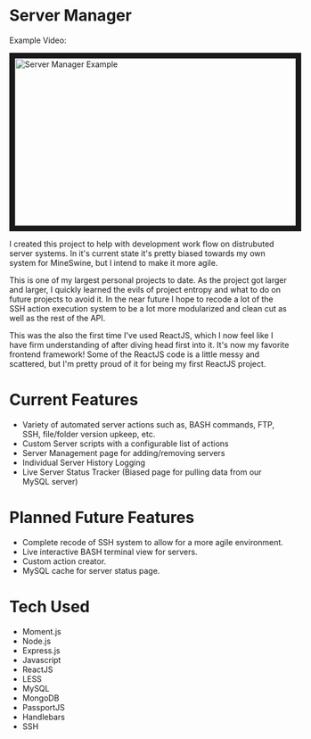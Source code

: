 # Server Manager

Example Video: 

<a data-flickr-embed="true"  href="https://www.flickr.com/photos/139086823@N02/24865767606/in/dateposted-public/" title="Server Manager Example"><img src="https://farm2.staticflickr.com/1471/24865767606_3e315794d0_b.jpg" width="560" height="300" border="10" alt="Server Manager Example"></a>

I created this project to help with development work flow on distrubuted server systems. In it's current state it's pretty biased towards my own system for MineSwine, but I intend to make it more agile.

This is one of my largest personal projects to date. As the project got larger and larger, I quickly learned the evils of project entropy and what to do on future projects to avoid it. In the near future I hope to recode a lot of the SSH action execution system to be a lot more modularized and clean cut as well as the rest of the API.

This was the also the first time I've used ReactJS, which I now feel like I have firm understanding of after diving head first into it. It's now my favorite frontend framework! Some of the ReactJS code is a little messy and scattered, but I'm pretty proud of it for being my first ReactJS project. 

# Current Features
- Variety of automated server actions such as, BASH commands, FTP, SSH, file/folder version upkeep, etc.
- Custom Server scripts with a configurable list of actions
- Server Management page for adding/removing servers
- Individual Server History Logging
- Live Server Status Tracker (Biased page for pulling data from our MySQL server)


# Planned Future Features
- Complete recode of SSH system to allow for a more agile environment.
- Live interactive BASH terminal view for servers.
- Custom action creator.
- MySQL cache for server status page.

# Tech Used
- Moment.js
- Node.js
- Express.js
- Javascript
- ReactJS
- LESS
- MySQL
- MongoDB
- PassportJS
- Handlebars
- SSH
